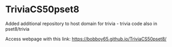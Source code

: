 # TriviaCS50pset8
Added additional repository to host domain for trivia - trivia code also in pset8/trivia


Access webpage with this link: https://bobboy65.github.io/TriviaCS50pset8/
